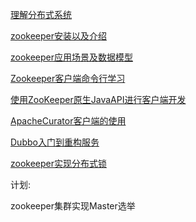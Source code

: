 

 [理解分布式系统](https://github.com/haoxiaoyong1014/zookeeperGuide/blob/master/理解分布式系统.md)

[zookeeper安装以及介绍](https://github.com/haoxiaoyong1014/zookeeperGuide/blob/master/zookeeper安装以及介绍.md)

[zookeeper应用场景及数据模型](https://github.com/haoxiaoyong1014/zookeeperGuide/blob/master/zookeeper应用场景及数据模型.md)

[Zookeeper客户端命令行学习](https://github.com/haoxiaoyong1014/zookeeperGuide/blob/master/zookeeper客户端命令行学习.md)

[使用ZooKeeper原生JavaAPI进行客户端开发](https://github.com/haoxiaoyong1014/zookeeperGuide/blob/master/使用ZooKeeper原生JavaAPI进行客户端开发.md)

[ApacheCurator客户端的使用](https://github.com/haoxiaoyong1014/zookeeperGuide/blob/master/ApacheCurator客户端的使用.md)

[Dubbo入门到重构服务](https://github.com/haoxiaoyong1014/microserver-dubbo-learning)

[zookeeper实现分布式锁](https://github.com/haoxiaoyong1014/zookeeperGuide/blob/master/zookeeper实现分布式锁.md)

计划:

zookeeper集群实现Master选举

